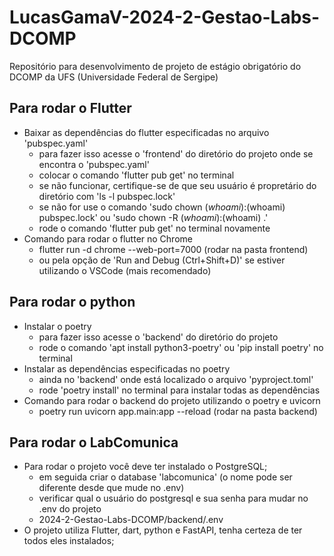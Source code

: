 # LucasGamaV-2024-2-Gestao-Labs-DCOMP
Repositório para desenvolvimento de projeto de estágio obrigatório do DCOMP da UFS (Universidade Federal de Sergipe)


## Para rodar o Flutter
- Baixar as dependências do flutter especificadas no arquivo 'pubspec.yaml'
  - para fazer isso acesse o 'frontend' do diretório do projeto onde se encontra o 'pubspec.yaml'
  - colocar o comando 'flutter pub get' no terminal
  - se não funcionar, certifique-se de que seu usuário é propretário do diretório com 'ls -l pubspec.lock'
  - se não for use o comando 'sudo chown $(whoami):$(whoami) pubspec.lock' ou 'sudo chown -R $(whoami):$(whoami) .'
  - rode o comando 'flutter pub get' no terminal novamente
- Comando para rodar o flutter no Chrome
  - flutter run -d chrome --web-port=7000 (rodar na pasta frontend)
  - ou pela opção de 'Run and Debug (Ctrl+Shift+D)' se estiver utilizando o VSCode (mais recomendado)


## Para rodar o python
- Instalar o poetry
  - para fazer isso acesse o 'backend' do diretório do projeto
  - rode o comando 'apt install python3-poetry' ou 'pip install poetry' no terminal
- Instalar as dependências especificadas no poetry
  - ainda no 'backend' onde está localizado o arquivo 'pyproject.toml'
  - rode 'poetry install' no terminal para instalar todas as dependências
- Comando para rodar o backend do projeto utilizando o poetry e uvicorn
  - poetry run uvicorn app.main:app --reload (rodar na pasta backend)

## Para rodar o LabComunica
- Para rodar o projeto você deve ter instalado o PostgreSQL;
  - em seguida criar o database 'labcomunica' (o nome pode ser diferente desde que mude no .env)
  - verificar qual o usuário do postgresql e sua senha para mudar no .env do projeto
  - 2024-2-Gestao-Labs-DCOMP/backend/.env
- O projeto utiliza Flutter, dart, python e FastAPI, tenha certeza de ter todos eles instalados;
